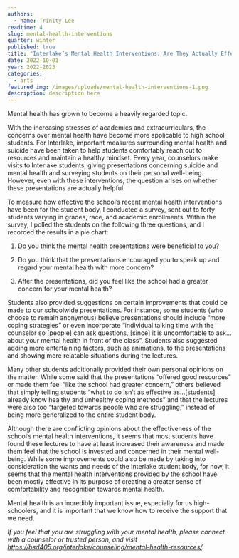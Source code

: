 ```yaml
---
authors:
  - name: Trinity Lee
readtime: 4
slug: mental-health-interventions
quarter: winter
published: true
title: "Interlake’s Mental Health Interventions: Are They Actually Effective?"
date: 2022-10-01
year: 2022-2023
categories:
  - arts
featured_img: /images/uploads/mental-health-interventions-1.png
description: description here
---
```


Mental health has grown to become a heavily regarded topic.

With the increasing stresses of academics and extracurriculars, the concerns over mental health have become more applicable to high school students. For Interlake, important measures surrounding mental health and suicide have been taken to help students comfortably reach out to resources and maintain a healthy mindset. Every year, counselors make visits to Interlake students, giving presentations concerning suicide and mental health and surveying students on their personal well-being. However, even with these interventions, the question arises on whether these presentations are actually helpful.

To measure how effective the school’s recent mental health interventions have been for the student body, I conducted a survey, sent out to forty students varying in grades, race, and academic enrollments. Within the survey, I polled the students on the following three questions, and I recorded the results in a pie chart:

1. Do you think the mental health presentations were beneficial to you?

2. Do you think that the presentations encouraged you to speak up and regard your mental health with more concern?

3. After the presentations, did you feel like the school had a greater concern for your mental health?

Students also provided suggestions on certain improvements that could be made to our schoolwide presentations. For instance, some students (who choose to remain anonymous) believe presentations should include “more coping strategies” or even incorporate “individual talking time with the counselor so \[people] can ask questions, \[since] it is uncomfortable to ask…about your mental health in front of the class”. Students also suggested adding more entertaining factors, such as animations, to the presentations and showing more relatable situations during the lectures.

Many other students additionally provided their own personal opinions on the matter. While some said that the presentations “offered good resources” or made them feel “like the school had greater concern,” others believed that simply telling students “what to do isn’t as effective as…\[students] already know healthy and unhealthy coping methods” and that the lectures were also too “targeted towards people who are struggling,” instead of being more generalized to the entire student body.

Although there are conflicting opinions about the effectiveness of the school’s mental health interventions, it seems that most students have found these lectures to have at least increased their awareness and made them feel that the school is invested and concerned in their mental well-being. While some improvements could also be made by taking into consideration the wants and needs of the Interlake student body, for now, it seems that the mental health interventions provided by the school have been mostly effective in its purpose of creating a greater sense of comfortability and recognition towards mental health.

Mental health is an incredibly important issue, especially for us high-schoolers, and it is important that we know how to receive the support that we need.

_If you feel that you are struggling with your mental health, please connect with a counselor or trusted person, and visit <https://bsd405.org/interlake/counseling/mental-health-resources/>._
